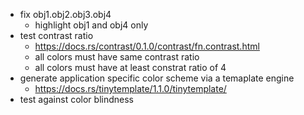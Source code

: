 - fix obj1.obj2.obj3.obj4
  - highlight obj1 and obj4 only
- test contrast ratio
  - https://docs.rs/contrast/0.1.0/contrast/fn.contrast.html
  - all colors must have same contrast ratio
  - all colors must have at least constrat ratio of 4
- generate application specific color scheme via a temaplate engine
  - https://docs.rs/tinytemplate/1.1.0/tinytemplate/
- test against color blindness